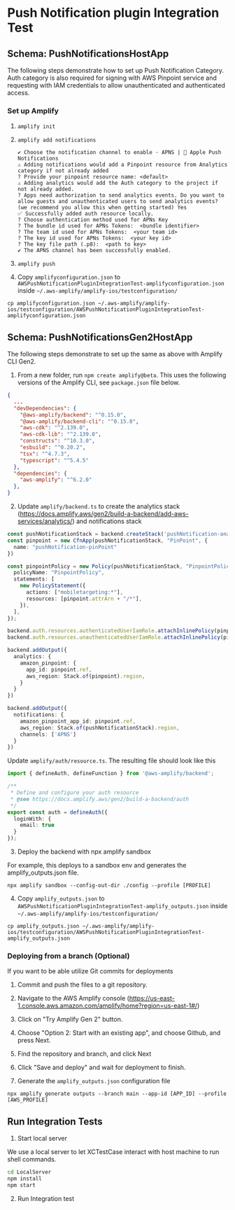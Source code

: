 # Push Notification plugin Integration Test

## Schema: PushNotificationsHostApp

The following steps demonstrate how to set up Push Notification Category. Auth category is also required for signing with AWS Pinpoint service and requesting with IAM credentials to allow unauthenticated and authenticated access.

### Set up Amplify

1. `amplify init`

2. `amplify add notifications`

    ```
    ✔ Choose the notification channel to enable · APNS |  Apple Push Notifications
    ⚠️ Adding notifications would add a Pinpoint resource from Analytics category if not already added
    ? Provide your pinpoint resource name: <default>
    ⚠️ Adding analytics would add the Auth category to the project if not already added.
    ? Apps need authorization to send analytics events. Do you want to allow guests and unauthenticated users to send analytics events? (we recommend you allow this when getting started) Yes
    ✅ Successfully added auth resource locally.
    ? Choose authentication method used for APNs Key
    ? The bundle id used for APNs Tokens:  <bundle identifier>
    ? The team id used for APNs Tokens:  <your team id>
    ? The key id used for APNs Tokens:  <your key id>
    ? The key file path (.p8):  <path to key>
    ✔ The APNS channel has been successfully enabled.
    ```

3. `amplify push`

4. Copy `amplifyconfiguration.json` to `AWSPushNotificationPluginIntegrationTest-amplifyconfiguration.json` inside `~/.aws-amplify/amplify-ios/testconfiguration/`

```
cp amplifyconfiguration.json ~/.aws-amplify/amplify-ios/testconfiguration/AWSPushNotificationPluginIntegrationTest-amplifyconfiguration.json 
```

## Schema: PushNotificationsGen2HostApp

The following steps demonstrate to set up the same as above with Amplify CLI Gen2.

1. From a new folder, run `npm create amplify@beta`. This uses the following versions of the Amplify CLI, see `package.json` file below.

```json
{
  ...
  "devDependencies": {
    "@aws-amplify/backend": "^0.15.0",
    "@aws-amplify/backend-cli": "^0.15.0",
    "aws-cdk": "^2.139.0",
    "aws-cdk-lib": "^2.139.0",
    "constructs": "^10.3.0",
    "esbuild": "^0.20.2",
    "tsx": "^4.7.3",
    "typescript": "^5.4.5"
  },
  "dependencies": {
    "aws-amplify": "^6.2.0"
  },
}
```

2. Update `amplify/backend.ts` to create the analytics stack (https://docs.amplify.aws/gen2/build-a-backend/add-aws-services/analytics/) and notifications stack

```ts
const pushNotificationStack = backend.createStack('pushNotification-analytics-stack')
const pinpoint = new CfnApp(pushNotificationStack, "PinPoint", {
  name: "pushNotification-pinPoint"
})

const pinpointPolicy = new Policy(pushNotificationStack, "PinpointPolicy", {
  policyName: "PinpointPolicy",
  statements: [
    new PolicyStatement({
      actions: ["mobiletargeting:*"],
      resources: [pinpoint.attrArn + "/*"],
    }),
  ],
});

backend.auth.resources.authenticatedUserIamRole.attachInlinePolicy(pinpointPolicy)
backend.auth.resources.unauthenticatedUserIamRole.attachInlinePolicy(pinpointPolicy)

backend.addOutput({
  analytics: {
    amazon_pinpoint: {
      app_id: pinpoint.ref,
      aws_region: Stack.of(pinpoint).region,
    }
  }
})

backend.addOutput({
  notifications: {
    amazon_pinpoint_app_id: pinpoint.ref,
    aws_region: Stack.of(pushNotificationStack).region,
    channels: ['APNS']
  }
})
```

Update `amplify/auth/resource.ts`. The resulting file should look like this

```ts
import { defineAuth, defineFunction } from '@aws-amplify/backend';

/**
 * Define and configure your auth resource
 * @see https://docs.amplify.aws/gen2/build-a-backend/auth
 */
export const auth = defineAuth({
  loginWith: {
    email: true
  }
});

```

3. Deploy the backend with npx amplify sandbox

For example, this deploys to a sandbox env and generates the amplify_outputs.json file.

```
npx amplify sandbox --config-out-dir ./config --profile [PROFILE]
```

4. Copy `amplify_outputs.json` to `AWSPushNotificationPluginIntegrationTest-amplify_outputs.json` inside `~/.aws-amplify/amplify-ios/testconfiguration/`
```
cp amplify_outputs.json ~/.aws-amplify/amplify-ios/testconfiguration/AWSPushNotificationPluginIntegrationTest-amplify_outputs.json 
```

### Deploying from a branch (Optional)

If you want to be able utilize Git commits for deployments

1. Commit and push the files to a git repository.

2. Navigate to the AWS Amplify console (https://us-east-1.console.aws.amazon.com/amplify/home?region=us-east-1#/)

3. Click on "Try Amplify Gen 2" button.

4. Choose "Option 2: Start with an existing app", and choose Github, and press Next.

5. Find the repository and branch, and click Next

6. Click "Save and deploy" and wait for deployment to finish.  

7. Generate the `amplify_outputs.json` configuration file

```
npx amplify generate outputs --branch main --app-id [APP_ID] --profile [AWS_PROFILE]
```

## Run Integration Tests

1. Start local server

We use a local server to let XCTestCase interact with host machine to run shell commands.

```sh
cd LocalServer
npm install
npm start
```

2. Run Integration test
